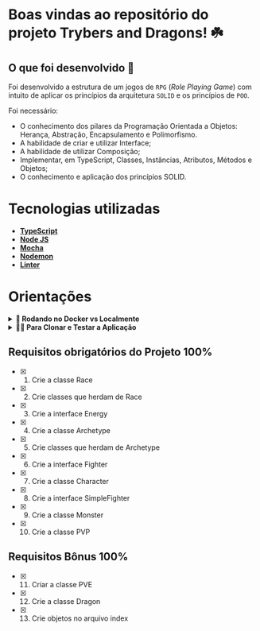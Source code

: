 # Boas vindas ao repositório do projeto Trybers and Dragons! ☘️

 ## O que foi desenvolvido 🚀

  Foi desenvolvido a estrutura de um jogos de `RPG` (_Role Playing Game_) com intuito de aplicar os princípios da arquitetura `SOLID` e os princípios de `POO`.

  Foi necessário: 

  - O conhecimento dos pilares da Programação Orientada a Objetos: Herança, Abstração, Encapsulamento e Polimorfismo.
  - A habilidade de criar e utilizar Interface;
  - A habilidade de utilizar Composição;
  - Implementar, em TypeScript, Classes, Instâncias, Atributos, Métodos e Objetos;
  - O conhecimento e aplicação dos princípios SOLID.

# Tecnologias utilizadas <a name="tecnologias"></a>

- [**TypeScript**](https://www.typescriptlang.org/docs/handbook/typescript-in-5-minutes.html)
- [**Node JS**](https://nodejs.org/en/)
- [**Mocha**](https://mochajs.org/)
- [**Nodemon**](https://www.npmjs.com/package/nodemon)
- [**Linter**](https://eslint.org/docs/latest/)

 # Orientações

<details>
  <summary><strong>🐋 Rodando no Docker vs Localmente</strong></summary><br />
  
  ## Com Docker

  > Rode o serviço `node` com o comando `docker-compose up -d`.
  - Esse serviço irá inicializar um container chamado `trybers_and_dragons`.
  - A partir daqui você pode rodar o container `trybers_and_dragons` via CLI ou abri-lo no VS Code.

  > Use o comando `docker exec -it trybers_and_dragons bash`.
  - Ele te dará acesso ao terminal interativo do container criado pelo compose, que está rodando em segundo plano.

  > Instale as dependências [**Caso existam**] com `npm install`
  
  ⚠ Atenção ⚠ Caso opte por utilizar o Docker, **TODOS** os comandos disponíveis no `package.json` (npm start, npm test, npm run dev, ...) devem ser executados **DENTRO** do container, ou seja, no terminal que aparece após a execução do comando `docker exec` citado acima. 

  ⚠ Atenção ⚠ O **git** dentro do container não vem configurado com suas credenciais. Ou faça os commits fora do container, ou configure as suas credenciais do git dentro do container.

  ⚠ Atenção ⚠ Não rode o comando npm audit fix! Ele atualiza várias dependências do projeto, e essa atualização gera conflitos com o avaliador.


✨ **Dica:** A extensão `Remote - Containers` (que estará na seção de extensões recomendadas do VS Code) é indicada para que você possa desenvolver sua aplicação no container Docker direto no VS Code, como você faz com seus arquivos locais. 

---
  
  ## Sem Docker
  
  > Instale as dependências [**Caso existam**] com `npm install`
  
  ⚠ Atenção ⚠ Não rode o comando npm audit fix! Ele atualiza várias dependências do projeto, e essa atualização gera conflitos com o avaliador.

  ✨ **Dica:** Para rodar o projeto desta forma, obrigatoriamente você deve ter o `node` instalado em seu computador.

  ✨ **Dica:** O avaliador espera que a versão do `node` utilizada seja a 16.

  <br/>
</details>

<details>
<summary><strong> 👩‍🎓 Para Clonar e Testar a Aplicação</strong></summary>

1. Para rodar a aplicação:

```
A aplicação é executada automaticamente
```

2. Para abrir o terminal do docker
```
 docker exec -it trybers_and_dragons bash
```

3.  Para testar a aplicação:
 - Testar todas:
  
```
npm test
```
 - Testar individuamente:

```
npm test **01** 
```

</details>

## Requisitos obrigatórios do Projeto 100%

- [x] 1. Crie a classe Race
- [x] 2. Crie classes que herdam de Race
- [x] 3. Crie a interface Energy
- [x] 4. Crie a classe Archetype
- [x] 5. Crie classes que herdam de Archetype
- [x] 6. Crie a interface Fighter
- [x] 7. Crie a classe Character
- [x] 8. Crie a interface SimpleFighter
- [x] 9. Crie a classe Monster
- [x] 10. Crie a classe PVP

## Requisitos Bônus 100%

- [x] 11. Criar a classe PVE
- [x] 12. Crie a classe Dragon
- [x] 13. Crie objetos no arquivo index
